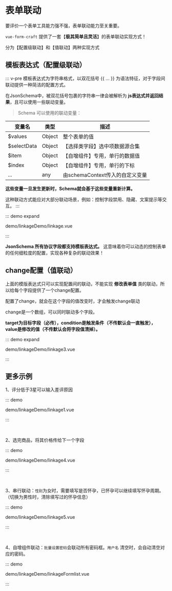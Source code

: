 <script setup>
import Linkage from './linkageDemo/linkage.vue'
import Linkage1 from './linkageDemo/linkage1.vue'
import Linkage2 from './linkageDemo/linkage2.vue'
import Linkage3 from './linkageDemo/linkage3.vue'
import Linkage4 from './linkageDemo/linkage4.vue'
</script>

# 表单联动

要评价一个表单工具能力强不强，表单联动能力至关重要。

`vue-form-craft` 提供了一套【**极其简单且灵活**】的表单联动实现方式！

分为【配置级联动】和【值联动】两种实现方式

## 模板表达式（配置级联动）

::: v-pre
模板表达式为字符串格式，以双花括号 {{ ... }} 为语法特征，对于字段间联动提供一种简洁的配置方式。

在JsonSchema中，被双花括号包裹的字符串一律会被解析为 **js表达式并返回结果**，且可以使用一些联动变量。

> Schema 可以使用的联动变量：

| 变量名      | 类型   | 描述                            |
| ----------- | ------ | ------------------------------- |
| $values     | Object | 整个表单的值                    |
| $selectData | Object | 【选择类字段】选中项数据源合集  |
| $item       | Object | 【自增组件】专用，单行的数据值  |
| $index      | Object | 【自增组件】专用，单行的下标    |
| ...         | any    | 由schemaContext传入的自定义变量 |

**这些变量一旦发生更新时，Schema就会基于这些变量重新计算。**

这种联动方式能应对大部分联动场景，例如：控制字段禁用、隐藏、文案提示等交互。
:::


::: demo expand

demo/linkageDemo/linkage.vue

:::

**JsonSchema 所有协议字段都支持模板表达式。** 这意味着你可以动态的控制表单的任何细粒度的配置，实现各种复杂的联动效果！




## change配置（值联动）

上面的模版表达式只可以实现配置间的联动，不能实现 **修改表单值** 类的联动，所以给每个字段提供了一个change配置。

配置了change，就会在这个字段的值改变时，才会触发change联动

change是一个数组，可以同时联动多个字段。

**target为目标字段（必传），condition是触发条件（不传默认会一直触发）， value是修改的值（不传默认会将字段值清掉）。**

::: demo expand

demo/linkageDemo/linkage3.vue

:::



## 更多示例

1、评分低于3星可以输入差评原因

::: demo 

demo/linkageDemo/linkage1.vue

:::

<br/>

2、选完商品，将其价格传给下一个字段

::: demo 

demo/linkageDemo/linkage4.vue

:::

<br/>

3、串行联动：`性别`为女时，需要填写是否怀孕，已怀孕可以继续填写怀孕周期。（切换为男性时，清除填写过的怀孕信息）

::: demo 

demo/linkageDemo/linkage5.vue

:::

<br/>

4、自增组件联动：`批量设置密码`会联动所有密码框。`用户名` 清空时，会自动清空对应的密码。

::: demo 

demo/linkageDemo/linkageFormlist.vue

:::